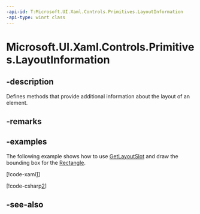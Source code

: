 ```yaml
---
-api-id: T:Microsoft.UI.Xaml.Controls.Primitives.LayoutInformation
-api-type: winrt class
---
```


<!-- Class syntax.
public class LayoutInformation : Windows.UI.Xaml.Controls.Primitives.ILayoutInformation
-->

# Microsoft.UI.Xaml.Controls.Primitives.LayoutInformation

## -description
Defines methods that provide additional information about the layout of an element.

## -remarks

## -examples
The following example shows how to use [GetLayoutSlot](layoutinformation_getlayoutslot_1482362642.md) and draw the bounding box for the [Rectangle](../microsoft.ui.xaml.shapes/rectangle.md).



[!code-xaml[1](../microsoft.ui.xaml.controls.primitives/code/GetLayoutInfo/csharp/Page.xaml#Snippet1)]

[!code-csharp[2](../microsoft.ui.xaml.controls.primitives/code/GetLayoutInfo/csharp/Page.xaml.cs#Snippet2)]

## -see-also
